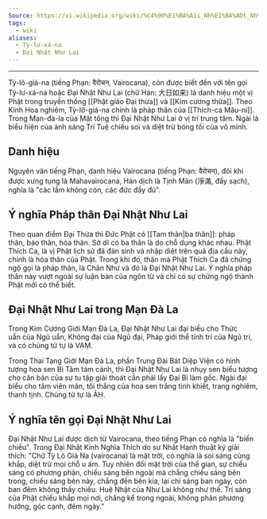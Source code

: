 ```yaml
---
Source: https://vi.wikipedia.org/wiki/%C4%90%E1%BA%A1i_Nh%E1%BA%ADt_Nh%C6%B0_Lai
tags:
  - wiki
aliases:
  - Tỳ-lư-xá-na
  - Đại Nhật Như Lai
---
```

---
Tỳ-lô-giá-na (tiếng Phạn: वैरोचन, Vairocana), còn được biết đến với tên gọi Tỳ-lư-xá-na hoặc Đại Nhật Như Lai (chữ Hán: 大日如来) là danh hiệu một vị Phật trong truyền thống [[Phật giáo Đại thừa]] và [[Kim cương thừa]]. Theo Kinh Hoa nghiêm, Tỳ-lô-giá-na chính là pháp thân của [[Thích-ca Mâu-ni]]. Trong Mạn-đà-la của Mật tông thì Đại Nhật Như Lai ở vị trí trung tâm. Ngài là biểu hiện của ánh sáng Trí Tuệ chiếu soi và diệt trừ bóng tối của vô minh.
## Danh hiệu

Nguyên văn tiếng Phạn, danh hiệu Vairocana (tiếng Phạn: वैरोचन), đôi khi được xưng tụng là Mahavairocana, Hán dịch là Tịnh Mãn (淨滿, đầy sạch), nghĩa là "các lầm không còn, các đức đầy đủ".

## Ý nghĩa Pháp thân Đại Nhật Như Lai

Theo quan điểm Đại Thừa thì Đức Phật có [[Tam thân|ba thân]]: pháp thân, báo thân, hóa thân. Sở dĩ có ba thân là do chỗ dụng khác nhau. Phật Thích Ca, là vị Phật lịch sử đã đản sinh và nhập diệt trên quả địa cầu này, chính là hóa thân của Phật. Trong khi đó, thân mà Phật Thích Ca đã chứng ngộ gọi là pháp thân, là Chân Như và đó là Đại Nhật Như Lai. Ý nghĩa pháp thân này vượt ngoài sự luận bàn của ngôn từ và chỉ có sự chứng ngộ thành Phật mới có thể biết.

## Đại Nhật Như Lai trong Mạn Đà La

Trong Kim Cương Giới Mạn Đà La, Đại Nhật Như Lai đại biểu cho Thức uẩn của Ngũ uẩn, Không đại của Ngũ đại, Pháp giới thể tính trí của Ngũ trí, và có chủng tử tự là VAṂ.

Trong Thai Tạng Giới Mạn Đà La, phần Trung Đài Bát Diệp Viện có hình tượng hoa sen Bi Tâm tám cánh, thì Đại Nhật Như Lai là nhụy sen biểu tượng cho căn bản của sự tu tập giải thoát cần phải lấy Đại Bi làm gốc. Ngài đại biểu cho tâm viên mãn, tối thắng của hoa sen trắng tinh khiết, trang nghiêm, thanh tịnh. Chủng tử tự là ĀḤ.

## Ý nghĩa tên gọi Đại Nhật Như Lai

Đại Nhật Như Lai được dịch từ Vairocana, theo tiếng Phạn có nghĩa là "biến chiếu". Trong Đại Nhật Kinh Nghĩa Thích do sư Nhất Hạnh thuật ký giải thích: "Chữ Tỳ Lô Giá Na (vairocana) là mặt trời, có nghĩa là soi sáng cùng khắp, diệt trừ mọi chỗ u ám. Tuy nhiên đối mặt trời của thế gian, sự chiếu sáng có phương phận, chiếu sáng bên ngoài mà chẳng chiếu sáng bên trong, chiếu sáng bên này, chẳng đến bên kia, lại chỉ sáng ban ngày, còn ban đêm không thấy chiếu. Huệ Nhật của Như Lai không như thế. Trí sáng của Phật chiếu khắp mọi nơi, chẳng kể trong ngoài, không phân phương hướng, góc cạnh, đêm ngày."